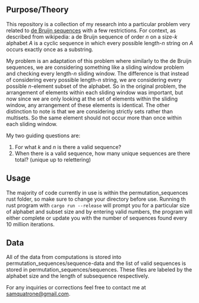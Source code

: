 ## Purpose/Theory
This repository is a collection of my research into a particular problem very related to [de Bruijn sequences](https://en.wikipedia.org/wiki/De_Bruijn_sequence) with a few restrictions.
For context, as described from wikipedia: a de Bruijn sequence of order *n* on a size-*k* alphabet *A* is a cyclic sequence in which every possible length-*n* string on *A* occurs exactly 
once as a substring.

My problem is an adaptation of this problem where similarly to the de Bruijn sequences, we are considering something like a sliding window problem and checking every length-*n* 
sliding window. The difference is that instead of considering every possible length-*n* string, we are considering every possible *n*-element subset of the alphabet. 
So in the original problem, the arrangement of elements within each sliding window was important, but now since we are only looking at the set of elements within the sliding window,
any arrangement of these elements is identical. The other distinction to note is that we are considering strictly sets rather than multisets. So the same element should not occur 
more than once within each sliding window.

My two guiding questions are:
1. For what *k* and *n* is there a valid sequence?
2. When there is a valid sequence, how many unique sequences are there total? (unique up to relettering)

## Usage
The majority of code currently in use is within the permutation_sequences rust folder, so make sure to change your directory before use. 
Running th rust program with `cargo run --release` will prompt you for a particular size of alphabet and 
subset size and by entering valid numbers, the program will either complete or update you with the number of sequences found every 10 million iterations.

## Data
All of the data from computations is stored into permutation_sequences/sequence-data and the list of valid sequences is stored in permutation_sequences/sequences. 
These files are labeled by the alphabet size and the length of subsequence respectively.

For any inquiries or corrections feel free to contact me at samquatrone@gmail.com.

